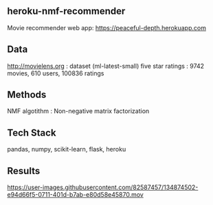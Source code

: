 ## heroku-nmf-recommender
Movie recommender web app: https://peaceful-depth.herokuapp.com

## Data 
http://movielens.org : dataset (ml-latest-small)
five star ratings : 9742 movies, 610 users, 100836 ratings

## Methods 
NMF algotithm : Non-negative matrix factorization

## Tech Stack
pandas, numpy, scikit-learn, flask, heroku

## Results
https://user-images.githubusercontent.com/82587457/134874502-e94d66f5-0711-401d-b7ab-e80d58e45870.mov
